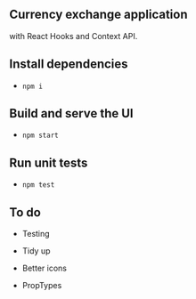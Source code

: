 ## Currency exchange application

with React Hooks and Context API.

## Install dependencies

- `npm i`

## Build and serve the UI

- `npm start`

## Run unit tests

- `npm test`

## To do

- Testing

- Tidy up

- Better icons

- PropTypes